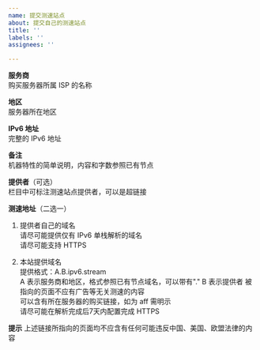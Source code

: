 ```yaml
---
name: 提交测速站点
about: 提交自己的测速站点
title: ''
labels: ''
assignees: ''

---
```


**服务商**  
购买服务器所属 ISP 的名称  
  
**地区**  
服务器所在地区  
  
**IPv6 地址**  
完整的 IPv6 地址  
  
**备注**  
机器特性的简单说明，内容和字数参照已有节点  

**提供者**（可选）  
栏目中可标注测速站点提供者，可以是超链接  

**测速地址**（二选一）  
1. 提供者自己的域名  
请尽可能提供仅有 IPv6 单栈解析的域名  
请尽可能支持 HTTPS

2. 本站提供域名  
提供格式：A.B.ipv6.stream  
A 表示服务商和地区，格式参照已有节点域名，可以带有"."
B 表示提供者
被指向的页面不应有广告等无关测速的内容    
可以含有所在服务器的购买链接，如为 aff 需明示  
请尽可能在解析完成后7天内配置完成 HTTPS   


**提示**
上述链接所指向的页面均不应含有任何可能违反中国、美国、欧盟法律的内容
